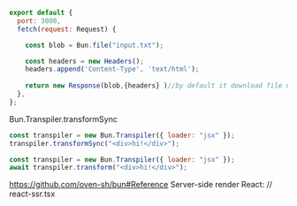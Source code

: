 

```js
export default {
  port: 3000,
  fetch(request: Request) {

    const blob = Bun.file("input.txt");

    const headers = new Headers();
    headers.append('Content-Type', 'text/html');
    
    return new Response(blob,{headers} )//by default it download file need to set content type
  },
};
```

Bun.Transpiler.transformSync

```js
const transpiler = new Bun.Transpiler({ loader: "jsx" });
transpiler.transformSync("<div>hi!</div>");
```

```js
const transpiler = new Bun.Transpiler({ loader: "jsx" });
await transpiler.transform("<div>hi!</div>");
```

https://github.com/oven-sh/bun#Reference
Server-side render React:
// react-ssr.tsx
